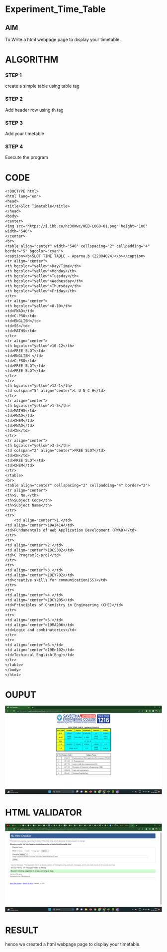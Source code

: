 # Experiment_Time_Table

## AIM
To Write a html webpage page to display your timetable.

# ALGORITHM
### STEP 1
create a simple table using table tag
### STEP 2
Add header row using th tag
### STEP 3
Add your timetable
### STEP 4
Execute the program

# CODE
```
<!DOCTYPE html>
<html lang="en">
<head>
<title>Slot Timetable</title>
</head>
<body>
<center>
<img src="https://i.ibb.co/hc30Wwc/WEB-LOGO-01.png" height="100" width="540">
</center>
<br>
<table align="center" width="540" cellspacing="2" cellpadding="4" border="5" bgcolor="cyan">
<caption><b>SLOT TIME TABLE - Aparna.b (22004024)</b></caption>
<tr align="center">
<th bgcolor="yellow">Day/Time</th>
<th bgcolor="yellow">Monday</th>
<th bgcolor="yellow">Tuesday</th>
<th bgcolor="yellow">Wednesday</th>
<th bgcolor="yellow">Thursday</th>
<th bgcolor="yellow">Friday</th>
</tr>
<tr align="center">
<th bgcolor="yellow">8-10</th>
<td>FWAD</td>
<td>C-PRO</td>
<td>ENGLISH</td>
<td>SS</td>
<td>MATHS</td>
</tr>
<tr align="center">
<th bgcolor="yellow">10-12</th>
<td>FREE SLOT</td>
<td>ENGLISH </td>
<td>C-PRO</td>
<td>FREE SLOT</td>
<td>FREE SLOT</td>
</tr>
<tr>
<th bgcolor="yellow">12-1</th>
<td colspan="5" align="center">L U N C H</td>
</tr>
<tr align="center">
<th bgcolor="yellow">1-3</th>
<td>MATHS</td>
<td>FWAD</td>
<td>CHEM</td>
<td>FWAD</td>
<td>CN</td>
</tr>
<tr align="center">
<th bgcolor="yellow">3-5</th>
<td colspan="2" align="center">FREE SLOT</td>
<td>CN</td>
<td>FREE SLOT</td>
<td>CHEM</td>
</tr>
</table>
<br>
<table align="center" cellspacing="2" cellpadding="4" border="2">
<tr align="center">
<th>S. No.</th>
<th>Subject Code</th>
<th>Subject Name</th>
</tr>
<tr>
    <td align="center">1.</td>
<td align="center">19AI414</td>
<td>Fundamentals of Web Application Development (FWAD)</td>
</tr>
<tr>
<td align="center">2.</td>
<td align="center">19CS302</td>
<td>C Program(c-pro)</td>
</tr>
<tr>
<td align="center">3.</td>
<td align="center">19EY702</td>
<td>creative skills for communication(SS)</td>
</tr>
<tr>
<td align="center">4.</td>
<td align="center">19CY205</td>
<td>Principles of Chemistry in Engineering (CHE)</td>
</tr>
<tr>
<td align="center">5.</td>
<td align="center">19MA206</td>
<td>Logic and combinatorics</td>
</tr>
<tr>
<td align="center">6.</td>
<td align="center">19En102</td>
<td>Techincal English(Eng)</td>
</tr>
</table>
</body>
</html>
```
# OUPUT

![OUTPUT](./out.png)

# HTML VALIDATOR

![VALIDATOR](./valid.png)

# RESULT    
hence we created a html webpage page to display your timetable.
